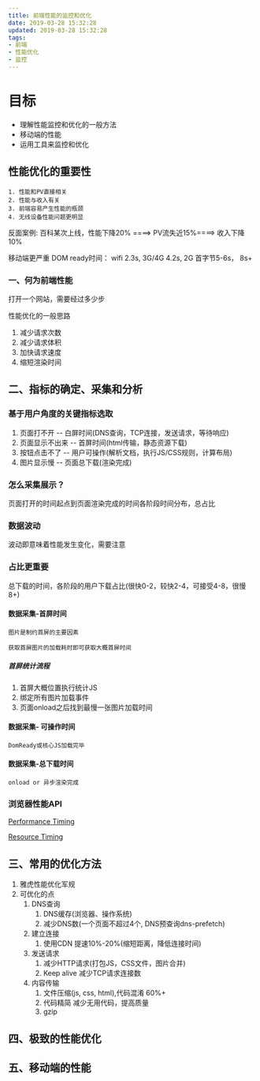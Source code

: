 ```yaml
---
title: 前端性能的监控和优化
date: 2019-03-28 15:32:28
updated: 2019-03-28 15:32:28
tags:
- 前端
- 性能优化
- 监控
---
```


# 目标

* 理解性能监控和优化的一般方法
* 移动端的性能
* 运用工具来监控和优化

## 性能优化的重要性

    1. 性能和PV直接相关
    2. 性能与收入有关
    3. 前端容易产生性能的瓶颈
    4. 无线设备性能问题更明显

反面案例: 百科某次上线，性能下降20% ====> PV流失近15%====> 收入下降10%

移动端更严重
DOM ready时间： wifi 2.3s, 3G/4G 4.2s, 2G 首字节5-6s， 8s+

### 一、何为前端性能

打开一个网站，需要经过多少步

性能优化的一般思路

1. 减少请求次数
2. 减少请求体积
3. 加快请求速度
4. 缩短渲染时间

## 二、指标的确定、采集和分析

### 基于用户角度的关键指标选取

1. 页面打不开 -- 白屏时间(DNS查询，TCP连接，发送请求，等待响应)
2. 页面显示不出来 -- 首屏时间(html传输，静态资源下载)
3. 按钮点击不了 -- 用户可操作(解析文档，执行JS/CSS规则，计算布局)
4. 图片显示慢 -- 页面总下载(渲染完成)

### 怎么采集展示？

页面打开的时间起点到页面渲染完成的时间各阶段时间分布，总占比

### 数据波动

波动即意味着性能发生变化，需要注意

### 占比更重要

总下载的时间，各阶段的用户下载占比(很快0-2，较快2-4，可接受4-8，很慢8+)

#### 数据采集-首屏时间

    图片是制约首屏的主要因素

    获取首屏图片的加载耗时即可获取大概首屏时间

##### 首屏统计流程

1. 首屏大概位置执行统计JS
2. 绑定所有图片加载事件
3. 页面onload之后找到最慢一张图片加载时间

#### 数据采集- 可操作时间

    DomReady或核心JS加载完毕

#### 数据采集-总下载时间

    onload or 异步渲染完成

### 浏览器性能API

[Performance Timing](https://developer.mozilla.org/zh-CN/docs/Web/API/PerformanceTiming)

[Resource Timing](https://developer.mozilla.org/zh-CN/docs/Web/API/Resource_Timing_API/Using_the_Resource_Timing_API)

## 三、常用的优化方法

1. 雅虎性能优化军规
2. 可优化的点
   1. DNS查询
      1. DNS缓存(浏览器、操作系统)
      2. 减少DNS数(一个页面不超过4个, DNS预查询dns-prefetch)
   2. 建立连接
      1. 使用CDN 提速10%-20%(缩短距离，降低连接时间)
   3. 发送请求
      1. 减少HTTP请求(打包JS，CSS文件，图片合并)
      2. Keep alive 减少TCP请求连接数
   4. 内容传输
      1. 文件压缩(js, css, html),代码混淆 60%+
      2. 代码精简 减少无用代码，提高质量
      3. gzip



## 四、极致的性能优化

## 五、移动端的性能

